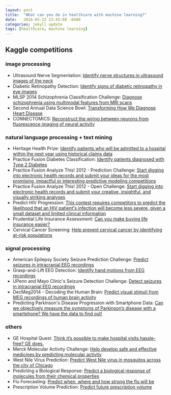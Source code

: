 ```yaml
---
layout: post
title:  "What can you do in healthcare with machine learning?"
date:   2016-05-22 23:43:08 -0400
categories: jekyll update
tags: [healthcare, machine learning]
---
```

## Kaggle competitions

### image processing
* Ultrasound Nerve Segmentation: [Identify nerve structures in ultrasound images of the neck][ultrasound]
* Diabetic Retinopathy Detection: [Identify signs of diabetic retinopathy in eye images][diabetic]
* MLSP 2014 Schizophrenia Classification Challenge: [Diagnose schizophrenia using multimodal features from MRI scans][schizophrenia]
* Second Annual Data Science Bowl: [Transforming How We Diagnose Heart Disease][heart]
* CONNECTOMICS: [Reconstruct the wiring between neurons from fluorescence imaging of neural activity][neuron-fluorescence]

### natural language processing + text mining
* Heritage Health Prize: [Identify patients who will be admitted to a hospital within the next year using historical claims data][hospital-next-year]
* Practice Fusion Diabetes Classification: [Identify patients diagnosed with Type 2 Diabetes][diabetes2]
* Practice Fusion Analyze This! 2012 - Prediction Challenge: [Start digging into electronic health records and submit your ideas for the most promising, impactful or interesting predictive modeling competitions][EHR-predict]
* Practice Fusion Analyze This! 2012 - Open Challenge: [Start digging into electronic health records and submit your creative, insightful, and visually striking analyses][EHR-analysis]
* Predict HIV Progression: [This contest requires competitors to predict the likelihood that an HIV patient's infection will become less severe, given a small dataset and limited clinical information][HIV]
* Prudential Life Insurance Assessment: [Can you make buying life insurance easier?][life-insurance]
* Cervical Cancer Screening: [Help prevent cervical cancer by identifying at-risk populations][cervical-cancer]

### signal processing
* American Epilepsy Society Seizure Prediction Challenge: [Predict seizures in intracranial EEG recordings][seizure]
* Grasp-and-Lift EEG Detection: [Identify hand motions from EEG recordings][hand]
* UPenn and Mayo Clinic's Seizure Detection Challenge: [Detect seizures in intracranial EEG recordings][seizure-EEG]
* DecMeg2014 - Decoding the Human Brain: [Predict visual stimuli from MEG recordings of human brain activity][MEG]
* Predicting Parkinson's Disease Progression with Smartphone Data: [Can we objectively measure the symptoms of Parkinson’s disease with a smartphone? We have the data to find out!][Parkinson]

### others
* GE Hospital Quest: [Think it’s possible to make hospital visits hassle-free? GE does.][GE]
* Merck Molecular Activity Challenge: [Help develop safe and effective medicines by predicting molecular activity][molecular]
* West Nile Virus Prediction: [Predict West Nile virus in mosquitos across the city of Chicago][Nile]
* Predicting a Biological Response: [Predict a biological response of molecules from their chemical properties][chemical]
* Flu Forecasting: [Predict when, where and how strong the flu will be][flu]
* Prescription Volume Prediction: [Predict future prescription volume][prescription]



[ultrasound]: https://www.kaggle.com/c/ultrasound-nerve-segmentation
[diabetic]: https://www.kaggle.com/c/diabetic-retinopathy-detection
[schizophrenia]: https://www.kaggle.com/c/mlsp-2014-mri
[heart]: https://www.kaggle.com/c/second-annual-data-science-bowl
[neuron-fluorescence]: https://www.kaggle.com/c/connectomics
[hospital-next-year]: https://www.heritagehealthprize.com/c/hhp
[diabetes2]: https://www.kaggle.com/c/pf2012-diabetes
[EHR-predict]: https://www.kaggle.com/c/pf2012
[EHR-analysis]: https://www.kaggle.com/c/pf2012-at
[HIV]: https://www.kaggle.com/c/hivprogression
[life-insurance]: https://www.kaggle.com/c/prudential-life-insurance-assessment
[cervical-cancer]: https://www.kaggle.com/c/cervical-cancer-screening
[seizure]: https://www.kaggle.com/c/seizure-prediction
[hand]: https://www.kaggle.com/c/grasp-and-lift-eeg-detection
[seizure-EEG]: https://www.kaggle.com/c/seizure-detection
[MEG]: https://www.kaggle.com/c/decoding-the-human-brain
[Parkinson]: https://www.kaggle.com/c/predicting-parkinson-s-disease-progression-with-smartphone-data
[GE]: https://www.gequest.com/c/hospital
[molecular]: https://www.kaggle.com/c/MerckActivity
[Nile]: https://www.kaggle.com/c/predict-west-nile-virus
[chemical]: https://www.kaggle.com/c/bioresponse
[flu]: https://www.kaggle.com/c/genentech-flu-forecasting
[prescription]: https://www.kaggle.com/c/RxVolumePrediction
